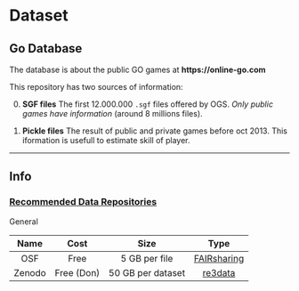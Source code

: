 # Dataset

## Go Database

The database is about the public GO games at __https://online-go.com__

This repository has two sources of information:

0. **SGF files**
The first 12.000.000 `.sgf` files offered by OGS.
*Only public games have information* (around 8 millions files).

0. **Pickle files**
The result of public and private games before oct 2013. This iformation is usefull to estimate skill of player.

-------------------------------------------------------------------


## Info 

### [Recommended Data Repositories](https://www.nature.com/sdata/policies/repositories)

General

| Name | Cost   | Size | Type |
|:--:|:--:|:--:|:--:|
| OSF |  Free | 5 GB per file| [FAIRsharing](https://fairsharing.org/biodbcore-000655/)  |
| Zenodo |  Free (Don)  |  50 GB per dataset| [re3data](https://www.re3data.org/repository/r3d100010468) |


